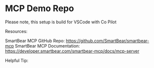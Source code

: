 # MCP Demo Repo

Please note, this setup is build for VSCode with Co Pilot

Resources: 

SmartBear MCP GitHub Repo: https://github.com/SmartBear/smartbear-mcp
SmartBear MCP Documentation: https://developer.smartbear.com/smartbear-mcp/docs/mcp-server

Helpful Tip: 


